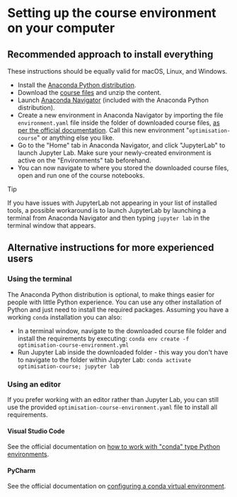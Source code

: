 # Setting up the course environment on your computer

## Recommended approach to install everything

These instructions should be equally valid for macOS, Linux, and Windows.

* Install the [Anaconda Python distribution](https://docs.anaconda.com/free/anaconda/install/).
* Download the [course files](https://github.com/sjpfenninger/optimisation-course/archive/refs/heads/main.zip) and unzip the content.
* Launch [Anaconda Navigator](https://docs.anaconda.com/free/navigator/getting-started/#navigator-starting-navigator) (included with the Anaconda Python distribution).
* Create a new environment in Anaconda Navigator by importing the file `environment.yaml` file inside the folder of downloaded course files, [as per the official documentation](https://docs.anaconda.com/free/navigator/tutorials/manage-environments/#importing-an-environment). Call this new environment "`optimisation-course`" or anything else you like.
* Go to the "Home" tab in Anaconda Navigator, and click "JupyterLab" to launch Jupyter Lab. Make sure your newly-created environment is active on the "Environments" tab beforehand.
* You can now navigate to where you stored the downloaded course files, open and run one of the course notebooks.

> [!TIP]
> If you have issues with JupyterLab not appearing in your list of installed tools, a possible workaround is to launch JupyterLab by launching a terminal from Anaconda Navigator and then typing `jupyter lab` in the terminal window that appears.

## Alternative instructions for more experienced users

### Using the terminal

The Anaconda Python distribution is optional, to make things easier for people with little Python experience. You can use any other installation of Python and just need to install the required packages. Assuming you have a working `conda` installation you can also:

* In a terminal window, navigate to the downloaded course file folder and install the requirements by executing: `conda env create -f optimisation-course-environment.yml`
* Run Jupyter Lab inside the downloaded folder - this way you don't have to navigate to the folder within Jupyter Lab: `conda activate optimisation-course; jupyter lab`

### Using an editor

If you prefer working with an editor rather than Jupyter Lab, you can still use the provided `optimisation-course-environment.yaml` file to install all requirements.

#### Visual Studio Code

See the official documentation on [how to work with "conda" type Python environments](https://code.visualstudio.com/docs/python/environments).

#### PyCharm

See the official documentation on [configuring a conda virtual environment](https://www.jetbrains.com/help/pycharm/conda-support-creating-conda-virtual-environment.html#conda-requirements).
